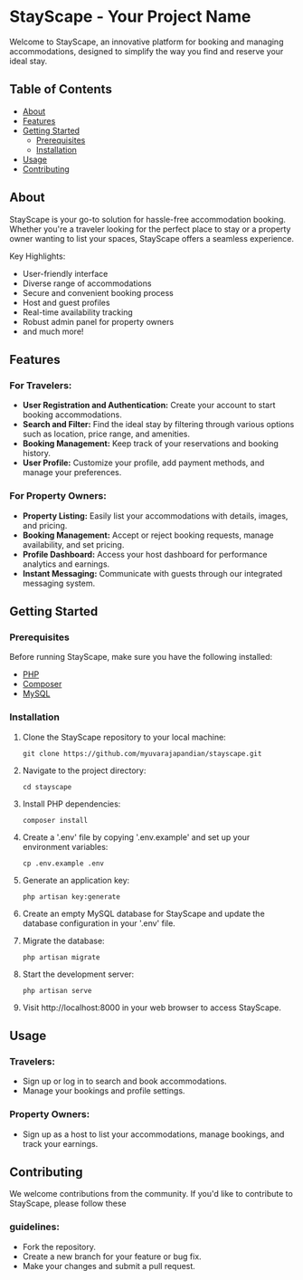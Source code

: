 # StayScape - Your Project Name

Welcome to StayScape, an innovative platform for booking and managing accommodations, designed to simplify the way you find and reserve your ideal stay.

## Table of Contents

- [About](#about)
- [Features](#features)
- [Getting Started](#getting-started)
  - [Prerequisites](#prerequisites)
  - [Installation](#installation)
- [Usage](#usage)
- [Contributing](#contributing)


## About
StayScape is your go-to solution for hassle-free accommodation booking. Whether you're a traveler looking for the perfect place to stay or a property owner wanting to list your spaces, StayScape offers a seamless experience.

Key Highlights:
- User-friendly interface
- Diverse range of accommodations
- Secure and convenient booking process
- Host and guest profiles
- Real-time availability tracking
- Robust admin panel for property owners
- and much more!

## Features

### For Travelers:
- **User Registration and Authentication:** Create your account to start booking accommodations.
- **Search and Filter:** Find the ideal stay by filtering through various options such as location, price range, and amenities.
- **Booking Management:** Keep track of your reservations and booking history.
- **User Profile:** Customize your profile, add payment methods, and manage your preferences.

### For Property Owners:
- **Property Listing:** Easily list your accommodations with details, images, and pricing.
- **Booking Management:** Accept or reject booking requests, manage availability, and set pricing.
- **Profile Dashboard:** Access your host dashboard for performance analytics and earnings.
- **Instant Messaging:** Communicate with guests through our integrated messaging system.

## Getting Started

### Prerequisites

Before running StayScape, make sure you have the following installed:

- [PHP](https://www.php.net/)
- [Composer](https://getcomposer.org/)
- [MySQL](https://www.mysql.com/)

### Installation

1. Clone the StayScape repository to your local machine:

   ```shell
   git clone https://github.com/myuvarajapandian/stayscape.git

2. Navigate to the project directory:

    ```shell
    cd stayscape

3. Install PHP dependencies:

    ```shell
    composer install

4. Create a '.env' file by copying '.env.example' and set up your environment variables:

    ```shell
    cp .env.example .env

5. Generate an application key:

    ```shell
    php artisan key:generate

6. Create an empty MySQL database for StayScape and update the database configuration in your '.env' file.

7. Migrate the database:

    ```shell
    php artisan migrate

8. Start the development server:

    ```shell
    php artisan serve

9. Visit http://localhost:8000 in your web browser to access StayScape.


## Usage

### Travelers: 

- Sign up or log in to search and book accommodations. 
- Manage your bookings and profile settings.

### Property Owners:

- Sign up as a host to list your accommodations, manage bookings, and track your earnings.

## Contributing
We welcome contributions from the community. If you'd like to contribute to StayScape, please follow these 

### guidelines:

- Fork the repository.
- Create a new branch for your feature or bug fix.
- Make your changes and submit a pull request.

